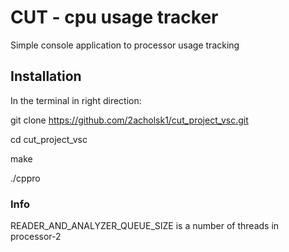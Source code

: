 # CUT - cpu usage tracker
Simple console application to processor usage tracking
## Installation

In the terminal in right direction:

git clone https://github.com/2acholsk1/cut_project_vsc.git

cd cut_project_vsc

make

./cppro

### Info

READER_AND_ANALYZER_QUEUE_SIZE is a number of threads in processor-2
